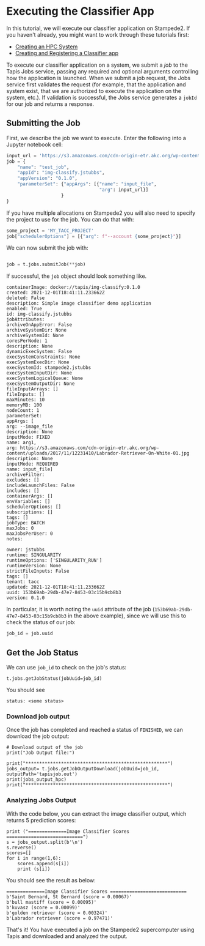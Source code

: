 # Executing the Classifier App
In this tutorial, we will execute our classifier application on Stampede2. If you haven't
already, you might want to work through these tutorials first:
* [Creating an HPC System](../systems/hpc.md)
* [Creating and Registering a Classifier app](../apps/hello.md)

To execute our classifier application on a system, we submit a _job_ to the Tapis Jobs
service, passing any required and optional arguments controlling how the application is
launched. When we submit a job request, the Jobs service first validates the request
(for example, that the application and system exist, that we are authorized to execute
the application on the system, etc.). If validation is successful, the Jobs service 
generates a `jobId` for our job and returns a response.

## Submitting the Job
First, we describe the job we want to execute. Enter the following into a Jupyter notebook cell:
```python
input_url = 'https://s3.amazonaws.com/cdn-origin-etr.akc.org/wp-content/uploads/2017/11/12231410/Labrador-Retriever-On-White-01.jpg'
job = {
    "name": "test_job",
    "appId": "img-classify.jstubbs", 
    "appVersion": "0.1.0",
    "parameterSet": {"appArgs": [{"name": "input_file", 
                                  "arg": input_url}]        
                    }
}
```
If you have multiple allocations on Stampede2 you will also need to specify the project to 
use for the job. You can do that with:
```python
some_project = 'MY_TACC_PROJECT'
job["schedulerOptions"] = [{"arg": f"--account {some_project}"}]
```
We can now submit the job with:
```python

job = t.jobs.submitJob(**job)
```
If successful, the `job` object should look something like.
```
containerImage: docker://tapis/img-classify:0.1.0
created: 2021-12-01T18:41:11.233662Z
deleted: False
description: Simple image classifier demo application
enabled: True
id: img-classify.jstubbs
jobAttributes: 
archiveOnAppError: False
archiveSystemDir: None
archiveSystemId: None
coresPerNode: 1
description: None
dynamicExecSystem: False
execSystemConstraints: None
execSystemExecDir: None
execSystemId: stampede2.jstubbs
execSystemInputDir: None
execSystemLogicalQueue: None
execSystemOutputDir: None
fileInputArrays: []
fileInputs: []
maxMinutes: 10
memoryMB: 100
nodeCount: 1
parameterSet: 
appArgs: [
arg: --image_file
description: None
inputMode: FIXED
name: arg1,
arg: https://s3.amazonaws.com/cdn-origin-etr.akc.org/wp-content/uploads/2017/11/12231410/Labrador-Retriever-On-White-01.jpg
description: None
inputMode: REQUIRED
name: input_file]
archiveFilter: 
excludes: []
includeLaunchFiles: False
includes: []
containerArgs: []
envVariables: []
schedulerOptions: []
subscriptions: []
tags: []
jobType: BATCH
maxJobs: 0
maxJobsPerUser: 0
notes: 

owner: jstubbs
runtime: SINGULARITY
runtimeOptions: ['SINGULARITY_RUN']
runtimeVersion: None
strictFileInputs: False
tags: []
tenant: tacc
updated: 2021-12-01T18:41:11.233662Z
uuid: 153b69ab-29db-47e7-8453-03c15b9cb8b3
version: 0.1.0
```

In particular, it is worth noting the `uuid` attribute of the job 
(`153b69ab-29db-47e7-8453-03c15b9cb8b3` in the above example), 
since we will use this
to check the status of our job:
```python
job_id = job.uuid
```

##  Get the Job Status
We can use `job_id` to check on the job's status:
```
t.jobs.getJobStatus(jobUuid=job_id)
```
You should see
```
status: <some status>
```

### Download job output
Once the job has completed and reached a status of `FINISHED`, we can download the
job output:

```
# Download output of the job
print("Job Output file:")

print("****************************************************")
jobs_output= t.jobs.getJobOutputDownload(jobUuid=job_id, outputPath='tapisjob.out')
print(jobs_output_hpc)
print("****************************************************")
```


### Analyzing Jobs Output
With the code below, you can extract the image classifier output, which returns 5 
prediction scores:

```
print ("==============Image Classifier Scores ============================")
s = jobs_output.split(b'\n')
s.reverse()
scores=[]
for i in range(1,6):
    scores.append(s[i])
    print (s[i])
```

You should see the result as below:

```
==============Image Classifier Scores ============================
b'Saint Bernard, St Bernard (score = 0.00067)'
b'bull mastiff (score = 0.00095)'
b'kuvasz (score = 0.00099)'
b'golden retriever (score = 0.00324)'
b'Labrador retriever (score = 0.97471)'
```

That's it! You have executed a job on the Stampede2 supercomputer using Tapis and
downloaded and analyzed the output.
